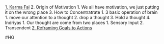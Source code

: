 [1. Karma Fal](1.%20Karma%20Fal.md)
2. Origin of Motivation
	1. We all have motivation, we just putting it on the wrong place
3. How to Concentratrate
	1. 3 basic operation of brain
		1. move our attention to a thought
		2. drop a thought
		3. Hold a thought
4. Indriyas
	1. Our thought are come from two places
		1. Sensory Input
		2. Transendent 
[2. Reframing Goals to Actions](2.%20Reframing%20Goals%20to%20Actions.md)


#HG